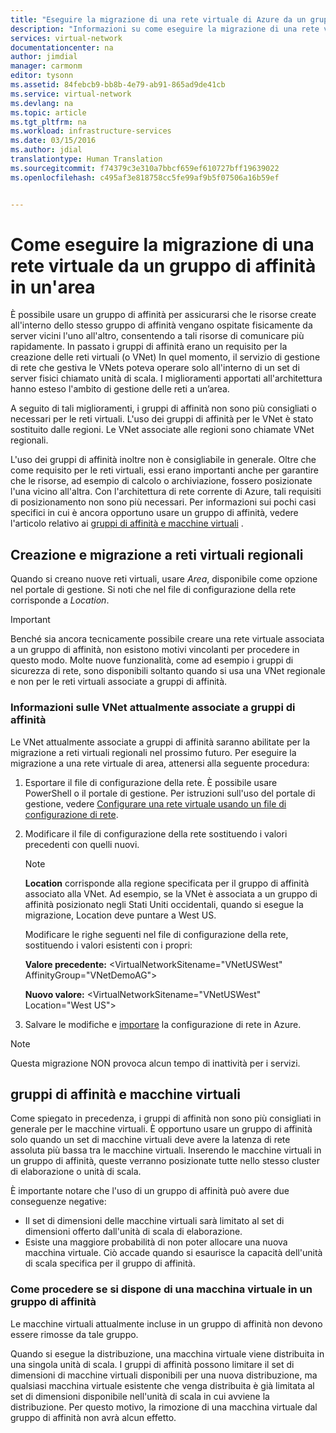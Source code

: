 ```yaml
---
title: "Eseguire la migrazione di una rete virtuale di Azure da un gruppo di affinità in un&quot;area | Classico | Documenti di Microsoft"
description: "Informazioni su come eseguire la migrazione di una rete virtuale da un gruppo di affinità in un&quot;area."
services: virtual-network
documentationcenter: na
author: jimdial
manager: carmonm
editor: tysonn
ms.assetid: 84febcb9-bb8b-4e79-ab91-865ad9de41cb
ms.service: virtual-network
ms.devlang: na
ms.topic: article
ms.tgt_pltfrm: na
ms.workload: infrastructure-services
ms.date: 03/15/2016
ms.author: jdial
translationtype: Human Translation
ms.sourcegitcommit: f74379c3e310a7bbcf659ef610727bff19639022
ms.openlocfilehash: c495af3e818758cc5fe99af9b5f07506a16b59ef


---
```

# <a name="how-to-migrate-a-virtual-network-from-an-affinity-group-to-a-region"></a>Come eseguire la migrazione di una rete virtuale da un gruppo di affinità in un'area
È possibile usare un gruppo di affinità per assicurarsi che le risorse create all'interno dello stesso gruppo di affinità vengano ospitate fisicamente da server vicini l'uno all'altro, consentendo a tali risorse di comunicare più rapidamente. In passato i gruppi di affinità erano un requisito per la creazione delle reti virtuali (o VNet) In quel momento, il servizio di gestione di rete che gestiva le VNets poteva operare solo all'interno di un set di server fisici chiamato unità di scala. I miglioramenti apportati all'architettura hanno esteso l'ambito di gestione delle reti a un’area.

A seguito di tali miglioramenti, i gruppi di affinità non sono più consigliati o necessari per le reti virtuali. L'uso dei gruppi di affinità per le VNet è stato sostituito dalle regioni. Le VNet associate alle regioni sono chiamate VNet regionali.

L'uso dei gruppi di affinità inoltre non è consigliabile in generale. Oltre che come requisito per le reti virtuali, essi erano importanti anche per garantire che le risorse, ad esempio di calcolo o archiviazione, fossero posizionate l'una vicino all'altra. Con l'architettura di rete corrente di Azure, tali requisiti di posizionamento non sono più necessari. Per informazioni sui pochi casi specifici in cui è ancora opportuno usare un gruppo di affinità, vedere l'articolo relativo ai [gruppi di affinità e macchine virtuali](#Affinity-groups-and-VMs) .

## <a name="creating-and-migrating-to-regional-vnets"></a>Creazione e migrazione a reti virtuali regionali
Quando si creano nuove reti virtuali, usare *Area*, disponibile come opzione nel portale di gestione. Si noti che nel file di configurazione della rete corrisponde a *Location*.

> [!IMPORTANT]
> Benché sia ancora tecnicamente possibile creare una rete virtuale associata a un gruppo di affinità, non esistono motivi vincolanti per procedere in questo modo. Molte nuove funzionalità, come ad esempio i gruppi di sicurezza di rete, sono disponibili soltanto quando si usa una VNet regionale e non per le reti virtuali associate a gruppi di affinità.
> 
> 

### <a name="about-vnets-currently-associated-with-affinity-groups"></a>Informazioni sulle VNet attualmente associate a gruppi di affinità
Le VNet attualmente associate a gruppi di affinità saranno abilitate per la migrazione a reti virtuali regionali nel prossimo futuro. Per eseguire la migrazione a una rete virtuale di area, attenersi alla seguente procedura:

1. Esportare il file di configurazione della rete. È possibile usare PowerShell o il portale di gestione. Per istruzioni sull'uso del portale di gestione, vedere [Configurare una rete virtuale usando un file di configurazione di rete](virtual-networks-using-network-configuration-file.md).
2. Modificare il file di configurazione della rete sostituendo i valori precedenti con quelli nuovi. 
   
   > [!NOTE]
   > **Location** corrisponde alla regione specificata per il gruppo di affinità associato alla VNet. Ad esempio, se la VNet è associata a un gruppo di affinità posizionato negli Stati Uniti occidentali, quando si esegue la migrazione, Location deve puntare a West US. 
   > 
   > 
   
    Modificare le righe seguenti nel file di configurazione della rete, sostituendo i valori esistenti con i propri: 
   
    **Valore precedente:** \<VirtualNetworkSitename="VNetUSWest" AffinityGroup="VNetDemoAG"\> 
   
    **Nuovo valore:** \<VirtualNetworkSitename="VNetUSWest" Location="West US"\>
3. Salvare le modifiche e [importare](virtual-networks-using-network-configuration-file.md) la configurazione di rete in Azure.

> [!NOTE]
> Questa migrazione NON provoca alcun tempo di inattività per i servizi.
> 
> 

## <a name="affinity-groups-and-vms"></a>gruppi di affinità e macchine virtuali
Come spiegato in precedenza, i gruppi di affinità non sono più consigliati in generale per le macchine virtuali. È opportuno usare un gruppo di affinità solo quando un set di macchine virtuali deve avere la latenza di rete assoluta più bassa tra le macchine virtuali. Inserendo le macchine virtuali in un gruppo di affinità, queste verranno posizionate tutte nello stesso cluster di elaborazione o unità di scala.

È importante notare che l'uso di un gruppo di affinità può avere due conseguenze negative:

* Il set di dimensioni delle macchine virtuali sarà limitato al set di dimensioni offerto dall'unità di scala di elaborazione.
* Esiste una maggiore probabilità di non poter allocare una nuova macchina virtuale. Ciò accade quando si esaurisce la capacità dell'unità di scala specifica per il gruppo di affinità.

### <a name="what-to-do-if-you-have-a-vm-in-an-affinity-group"></a>Come procedere se si dispone di una macchina virtuale in un gruppo di affinità
Le macchine virtuali attualmente incluse in un gruppo di affinità non devono essere rimosse da tale gruppo.

Quando si esegue la distribuzione, una macchina virtuale viene distribuita in una singola unità di scala. I gruppi di affinità possono limitare il set di dimensioni di macchine virtuali disponibili per una nuova distribuzione, ma qualsiasi macchina virtuale esistente che venga distribuita è già limitata al set di dimensioni disponibile nell'unità di scala in cui avviene la distribuzione. Per questo motivo, la rimozione di una macchina virtuale dal gruppo di affinità non avrà alcun effetto.




<!--HONumber=Feb17_HO1-->


